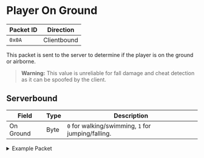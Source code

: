 # Player On Ground
| Packet ID | Direction |
| --- | --- |
| `0x0A` | Clientbound |

This packet is sent to the server to determine if the player is on the ground or airborne.

> **Warning:** This value is unreliable for fall damage and cheat detection as it can be spoofed by the client.

## Serverbound
| Field | Type | Description |
| --- | --- | --- |
| On Ground | Byte | `0` for walking/swimming, `1` for jumping/falling.

<details>
    <summary>Example Packet</summary>

| Field | Value | 
| --- | --- |
| On Ground | 1 |
</details>
